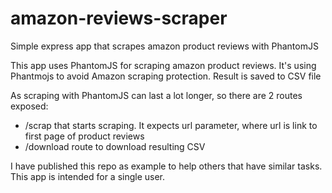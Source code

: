 # amazon-reviews-scraper
Simple express app that scrapes amazon product reviews with PhantomJS

This app uses PhantomJS for scraping amazon product reviews. It's using Phantmojs to avoid Amazon scraping protection. Result is saved to CSV file

As scraping with PhantomJS can last a lot longer, so there are 2 routes exposed:
  * /scrap that starts scraping. It expects url parameter, where url is link to first page of product reviews
  * /download route to download resulting CSV
  
I have published this repo as example to help others that have similar tasks. This app is intended for a single user.
